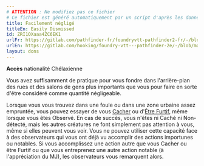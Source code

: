 ```yaml
---
# ATTENTION : Ne modifiez pas ce fichier
# Ce fichier est généré automatiquement par un script d'après les données du module Foundry VTT officiel et de sa traduction
title: Facilement négligé
titleEn: Easily Dismissed
id: ZRI1OXaaa4ZC6EK1
urlFr: https://gitlab.com/pathfinder-fr/foundryvtt-pathfinder2-fr/-/blob/master/data/feats/ZRI1OXaaa4ZC6EK1.htm
urlEn: https://gitlab.com/hooking/foundry-vtt---pathfinder-2e/-/blob/master/packs/data/feats.db/easily-dismissed.json
layout: dons
---
```

**Accès** nationalité Chélaxienne

Vous avez suffisamment de pratique pour vous fondre dans l'arrière-plan des rues et des salons de gens plus importants que vous pour faire en sorte d'être considéré comme quantité négligeable.

Lorsque vous vous trouvez dans une foule ou dans une zone urbaine assez empruntée, vous pouvez essayer de vous [Cacher](../actions/se-cacher.html) ou d'[Être Furtif](../actions/être-furtif.html), même lorsque vous êtes Observé. En cas de succès, vous n'êtes ni Caché ni Non-détecté, mais les autres créatures ne font simplement pas attention à vous, même si elles peuvent vous voir. Vous ne pouvez utiliser cette capacité face à des observateurs qui vous ont déjà vu accomplir des actions importunes ou notables. Si vous accomplissez une action autre que vous Cacher ou être Furtif ou que vous entreprenez une autre action notable (à l'appréciation du MJ), les observateurs vous remarquent alors.
